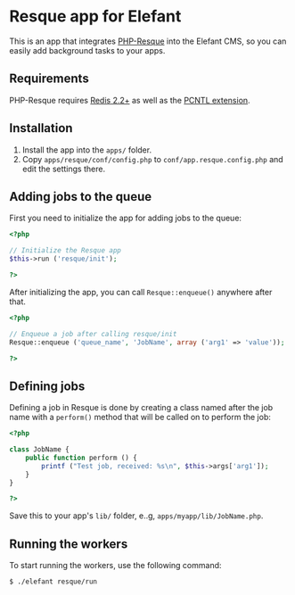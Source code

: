 # Resque app for Elefant

This is an app that integrates [PHP-Resque](https://github.com/chrisboulton/php-resque)
into the Elefant CMS, so you can easily add background tasks to your apps.

## Requirements

PHP-Resque requires [Redis 2.2+](http://redis.io/) as well as the
[PCNTL extension](http://ca1.php.net/manual/en/pcntl.installation.php).

## Installation

1. Install the app into the `apps/` folder.
2. Copy `apps/resque/conf/config.php` to `conf/app.resque.config.php` and edit the settings there.

## Adding jobs to the queue

First you need to initialize the app for adding jobs to the queue:

```php
<?php

// Initialize the Resque app
$this->run ('resque/init');

?>
```

After initializing the app, you can call `Resque::enqueue()` anywhere after that.

```php
<?php

// Enqueue a job after calling resque/init
Resque::enqueue ('queue_name', 'JobName', array ('arg1' => 'value'));

?>
```

## Defining jobs

Defining a job in Resque is done by creating a class named after the job name
with a `perform()` method that will be called on to perform the job:

```php
<?php

class JobName {
	public function perform () {
		printf ("Test job, received: %s\n", $this->args['arg1']);
	}
}

?>
```

Save this to your app's `lib/` folder, e..g, `apps/myapp/lib/JobName.php`.

## Running the workers

To start running the workers, use the following command:

```bash
$ ./elefant resque/run
```
